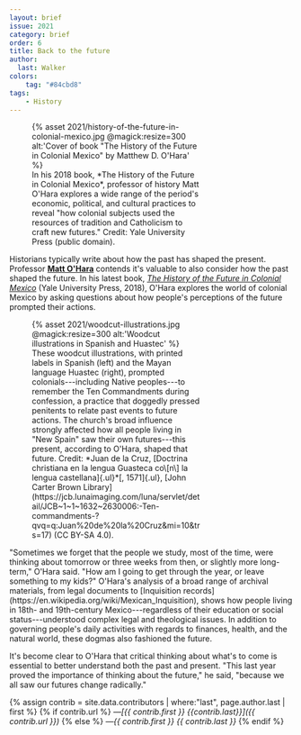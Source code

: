 ```yaml
---
layout: brief
issue: 2021
category: brief
order: 6
title: Back to the future
author:
  last: Walker
colors:
    tag: "#84cbd8"
tags:
    - History
---
```

<figure style="width:300px">
  {% asset 2021/history-of-the-future-in-colonial-mexico.jpg @magick:resize=300 alt:'Cover of book "The History of the Future in Colonial Mexico" by Matthew D. O&#39;Hara' %}<figcaption markdown="span">In his 2018 book, *The History of the Future in Colonial Mexico*, professor of history Matt O'Hara explores a wide range of the period's economic, political, and cultural practices to reveal "how colonial subjects used the resources of tradition and Catholicism to craft new futures." Credit: Yale University Press (public domain).</figcaption>
</figure>

Historians typically write about how the past has shaped the present. Professor [**Matt O'Hara**](https://history.ucsc.edu/about/admins.php?uid=mdohara) contends it's valuable to also consider how the past shaped the future. In his latest book, [*The History of the Future in Colonial Mexico*](https://yalebooks.yale.edu/book/9780300233933/history-future-colonial-mexico) (Yale University Press, 2018), O'Hara explores the world of colonial Mexico by asking questions about how people's perceptions of the future prompted their actions.
<figure style="width:300px">
  {% asset 2021/woodcut-illustrations.jpg @magick:resize=300 alt:'Woodcut illustrations in Spanish and Huastec' %}<figcaption markdown="span">These woodcut illustrations, with printed labels in Spanish (left) and the Mayan language Huastec (right), prompted colonials---including Native peoples---to remember the Ten Commandments during confession, a practice that doggedly pressed penitents to relate past events to future actions. The church's broad influence strongly affected how all people living in "New Spain" saw their own futures---this present, according to O'Hara, shaped that future. Credit: *Juan de la Cruz, [Doctrina christiana en la lengua Guasteca co\[n\] la lengua castellana]{.ul}*[, 1571]{.ul}, [John Carter Brown Library](https://jcb.lunaimaging.com/luna/servlet/detail/JCB~1~1~1632~2630006:-Ten-commandments-?qvq=q:Juan%20de%20la%20Cruz&mi=10&trs=17) (CC BY-SA 4.0).</figcaption>
</figure>
"Sometimes we forget that the people we study, most of the time, were thinking about tomorrow or three weeks from then, or slightly more long-term," O'Hara said. "How am I going to get through the year, or leave something to my kids?" O'Hara's analysis of a broad range of archival materials, from legal documents to [Inquisition records](https://en.wikipedia.org/wiki/Mexican_Inquisition), shows how people living in 18th- and 19th-century Mexico---regardless of their education or social status---understood complex legal and theological issues. In addition to governing people's daily activities with regards to finances, health, and the natural world, these dogmas also fashioned the future.

It's become clear to O'Hara that critical thinking about what's to come is essential to better understand both the past and present. "This last year proved the importance of thinking about the future," he said, "because we all saw our futures change radically."

{% assign contrib = site.data.contributors | where:"last", page.author.last | first %}
{% if contrib.url %}
*&mdash;[{{ contrib.first }} {{contrib.last}}]({{ contrib.url }})*
{% else %}
*&mdash;{{ contrib.first }} {{ contrib.last }}*
{% endif %}
